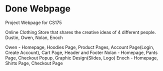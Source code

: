 # Done Webpage
Project Webpage for CS175 

Online Clothing Store that shares the creative ideas of 4 different people. 
Dustin, Owen, Nolan, Enoch

Owen - Homepage, Hoodies Page, Product Pages, Account Page(Login, Create Account), Cart Page, Header and Footer
Nolan - Homepage, Pants Page, Checkout Popup, Graphic Design(Slides, Logo)
Enoch - Homepage, Shirts Page, Checkout Page

